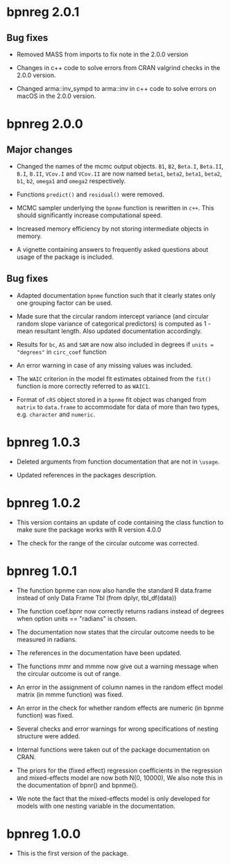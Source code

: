 # bpnreg 2.0.1

## Bug fixes
* Removed MASS from imports to fix note in the 2.0.0 version

* Changes in c++ code to solve errors from CRAN valgrind checks in the 2.0.0 version.

* Changed arma::inv_sympd to arma::inv in c++ code to solve errors on macOS in the 2.0.0 version.

# bpnreg 2.0.0
## Major changes
* Changed the names of the mcmc output objects. `B1`, `B2`, `Beta.I`, `Beta.II`, `B.I`, `B.II`, `VCov.I` and `VCov.II` are now named `beta1`, `beta2`, `beta1`, `beta2`, `b1`, `b2`, `omega1` and `omega2` respectively.

* Functions `predict()` and `residual()` were removed.

* MCMC sampler underlying the `bpnme` function is rewritten in `c++`. This should significantly increase computational speed.

* Increased memory efficiency by not storing intermediate objects in memory.

* A vignette containing answers to frequently asked questions about usage of the package is included.

## Bug fixes
* Adapted documentation `bpnme` function such that it clearly states only one grouping factor can be used.

* Made sure that the circular random intercept variance (and circular random slope variance of categorical predictors) is computed as 1 - mean resultant length. Also updated documentation accordingly.

* Results for `bc`, `AS` and `SAM`  are now also included in degrees if `units = "degrees"` in `circ_coef` function

* An error warning in case of any missing values was included.

* The `WAIC` criterion in the model fit estimates obtained from the `fit()` function is more correctly referred to as `WAIC1`.

* Format of `cRS` object stored in a `bpnme` fit object was changed from `matrix` to `data.frame` to accommodate for data of more than two types, e.g. `character` and `numeric`.

# bpnreg 1.0.3
* Deleted arguments from function documentation that are not in `\usage`.

* Updated references in the packages description.

# bpnreg 1.0.2
* This version contains an update of code containing the class function to make sure the package works with R version 4.0.0

* The check for the range of the circular outcome was corrected.

# bpnreg 1.0.1

* The function bpnme can now also handle the standard R data.frame instead of only Data Frame Tbl (from dplyr, tbl_df(data))

* The function coef.bpnr now correctly returns radians instead of degrees when option units == "radians" is chosen.

* The documentation now states that the circular outcome needs to be measured in radians.

* The references in the documentation have been updated.

* The functions mmr and mmme now give out a warning message when the circular outcome is out of range.

* An error in the assignment of column names in the random effect model matrix (in mmme function) was fixed.

* An error in the check for whether random effects are numeric (in bpnme function) was fixed.

* Several checks and error warnings for wrong specifications of nesting structure were added.

* Internal functions were taken out of the package documentation on CRAN.

* The priors for the (fixed effect) regression coefficients in the regression and mixed-effects model are now both N(0, 10000), We also note this in the documentation of bpnr() and bpnme().

* We note the fact that the mixed-effects model is only developed for models with one nesting variable in the documentation.

# bpnreg 1.0.0
* This is the first version of the package.

